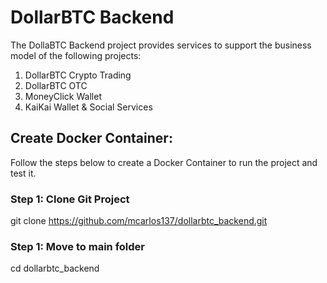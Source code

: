 # DollarBTC Backend

The DollaBTC Backend project provides services to support the business model of the following projects:

1. DollarBTC Crypto Trading
2. DollarBTC OTC
3. MoneyClick Wallet
4. KaiKai Wallet & Social Services

## Create Docker Container:

Follow the steps below to create a Docker Container to run the project and test it.

### Step 1: Clone Git Project

  git clone https://github.com/mcarlos137/dollarbtc_backend.git

### Step 1: Move to main folder

  cd dollarbtc_backend
